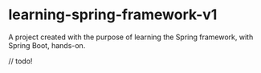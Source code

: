 # learning-spring-framework-v1
A project created with the purpose of learning the Spring framework, with Spring Boot, hands-on.

// todo!
